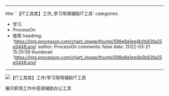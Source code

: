 
---
title: '【IT工具库】工作_学习常用辅助IT工具'
categories: 
 - 学习
 - ProcessOn
 - 推荐
headimg: 'https://img.processon.com/chart_image/thumb/598e8a1ee4b0b83fa25e0448.png'
author: ProcessOn
comments: false
date: 2022-03-21 15:25:59
thumbnail: 'https://img.processon.com/chart_image/thumb/598e8a1ee4b0b83fa25e0448.png'
---

<div>   
<img class="thumb" alt="【IT工具库】工作/学习常用辅助IT工具" src="https://img.processon.com/chart_image/thumb/598e8a1ee4b0b83fa25e0448.png" referrerpolicy="no-referrer">
<p>展示职场工作中高效辅助办公工具</p>  
</div>
            